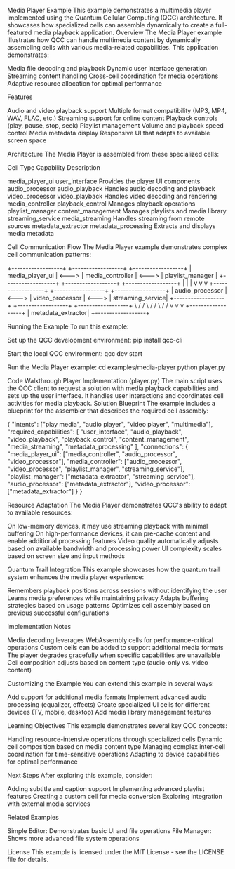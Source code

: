 Media Player Example
This example demonstrates a multimedia player implemented using the Quantum Cellular Computing (QCC) architecture. It showcases how specialized cells can assemble dynamically to create a full-featured media playback application.
Overview
The Media Player example illustrates how QCC can handle multimedia content by dynamically assembling cells with various media-related capabilities. This application demonstrates:

Media file decoding and playback
Dynamic user interface generation
Streaming content handling
Cross-cell coordination for media operations
Adaptive resource allocation for optimal performance

Features

Audio and video playback support
Multiple format compatibility (MP3, MP4, WAV, FLAC, etc.)
Streaming support for online content
Playback controls (play, pause, stop, seek)
Playlist management
Volume and playback speed control
Media metadata display
Responsive UI that adapts to available screen space

Architecture
The Media Player is assembled from these specialized cells:

Cell Type          Capability          Description

media_player_ui    user_interface      Provides the player UI components
audio_processor    audio_playback      Handles audio decoding and playback
video_processor    video_playback      Handles video decoding and rendering
media_controller   playback_control    Manages playback operations
playlist_manager   content_management  Manages playlists and media library
streaming_service  media_streaming     Handles streaming from remote sources
metadata_extractor metadata_processing Extracts and displays media metadata

Cell Communication Flow
The Media Player example demonstrates complex cell communication patterns:

+------------------+       +------------------+       +------------------+
| media_player_ui  | <---> | media_controller | <---> | playlist_manager |
+------------------+       +------------------+       +------------------+
        |                         |                          |
        v                         v                          v
+------------------+       +------------------+       +------------------+
| audio_processor  | <---> | video_processor  | <---> | streaming_service|
+------------------+       +------------------+       +------------------+
        \                         /                          /
         \                       /                          /
          \                     /                          /
           v                   v                          v
               +------------------+
               | metadata_extractor|
               +------------------+
               
Running the Example
To run this example:

Set up the QCC development environment:
pip install qcc-cli

Start the local QCC environment:
qcc dev start

Run the Media Player example:
cd examples/media-player
python player.py

Code Walkthrough
Player Implementation (player.py)
The main script uses the QCC client to request a solution with media playback capabilities and sets up the user interface. It handles user interactions and coordinates cell activities for media playback.
Solution Blueprint
The example includes a blueprint for the assembler that describes the required cell assembly:

{
  "intents": ["play media", "audio player", "video player", "multimedia"],
  "required_capabilities": [
    "user_interface",
    "audio_playback",
    "video_playback",
    "playback_control",
    "content_management",
    "media_streaming",
    "metadata_processing"
  ],
  "connections": {
    "media_player_ui": ["media_controller", "audio_processor", "video_processor"],
    "media_controller": ["audio_processor", "video_processor", "playlist_manager", "streaming_service"],
    "playlist_manager": ["metadata_extractor", "streaming_service"],
    "audio_processor": ["metadata_extractor"],
    "video_processor": ["metadata_extractor"]
  }
}

Resource Adaptation
The Media Player demonstrates QCC's ability to adapt to available resources:

On low-memory devices, it may use streaming playback with minimal buffering
On high-performance devices, it can pre-cache content and enable additional processing features
Video quality automatically adjusts based on available bandwidth and processing power
UI complexity scales based on screen size and input methods

Quantum Trail Integration
This example showcases how the quantum trail system enhances the media player experience:

Remembers playback positions across sessions without identifying the user
Learns media preferences while maintaining privacy
Adapts buffering strategies based on usage patterns
Optimizes cell assembly based on previous successful configurations

Implementation Notes

Media decoding leverages WebAssembly cells for performance-critical operations
Custom cells can be added to support additional media formats
The player degrades gracefully when specific capabilities are unavailable
Cell composition adjusts based on content type (audio-only vs. video content)

Customizing the Example
You can extend this example in several ways:

Add support for additional media formats
Implement advanced audio processing (equalizer, effects)
Create specialized UI cells for different devices (TV, mobile, desktop)
Add media library management features

Learning Objectives
This example demonstrates several key QCC concepts:

Handling resource-intensive operations through specialized cells
Dynamic cell composition based on media content type
Managing complex inter-cell coordination for time-sensitive operations
Adapting to device capabilities for optimal performance

Next Steps
After exploring this example, consider:

Adding subtitle and caption support
Implementing advanced playlist features
Creating a custom cell for media conversion
Exploring integration with external media services

Related Examples

Simple Editor: Demonstrates basic UI and file operations
File Manager: Shows more advanced file system operations

License
This example is licensed under the MIT License - see the LICENSE file for details.
